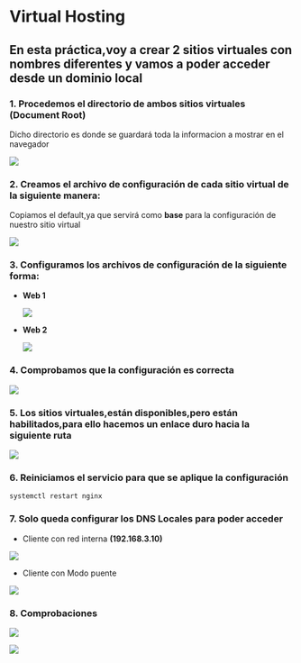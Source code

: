 # Virtual Hosting
## En esta práctica,voy a crear 2 sitios virtuales con nombres diferentes y vamos a poder acceder desde un dominio local

### 1. Procedemos el directorio de ambos sitios virtuales **(Document Root)**
   Dicho directorio es donde se guardará toda la informacion a mostrar en el navegador
   
   ![](https://github.com/jesusromero92/NGINX/blob/main/Fotos/5.2.png)
   
   
   
   
   
   
   
   
   
   
   
### 2. Creamos el archivo de configuración de cada sitio virtual de la siguiente manera:
   Copiamos el default,ya que servirá como **base** para la configuración de nuestro sitio virtual
   
   ![](https://github.com/jesusromero92/NGINX/blob/main/Fotos/5.1.png)
     
### 3. Configuramos los archivos de configuración de la siguiente forma:

   * **Web 1**
    
        ![](https://github.com/jesusromero92/NGINX/blob/main/Fotos/5.1.2.png)
         
   * **Web 2**
    
        ![](https://github.com/jesusromero92/NGINX/blob/main/Fotos/5.1.3.png)
          
### 4. Comprobamos que la configuración es correcta
 
   ![](https://github.com/jesusromero92/NGINX/blob/main/Fotos/5.6.png)
   
### 5. Los sitios virtuales,están disponibles,pero están habilitados,para ello hacemos un enlace duro hacia la siguiente ruta

   ![](https://github.com/jesusromero92/NGINX/blob/main/Fotos/5.3.png)

   
### 6. Reiniciamos el servicio para que se aplique la configuración

```systemctl restart nginx```

### 7. Solo queda configurar los DNS Locales para poder acceder

   * Cliente con red interna **(192.168.3.10)**
    
   ![](https://github.com/jesusromero92/NGINX/blob/main/Fotos/6.2-interna.png)
    
   * Cliente con Modo puente
    
   ![](https://github.com/jesusromero92/NGINX/blob/main/Fotos/5.7.png)
    
### 8. Comprobaciones

![](https://github.com/jesusromero92/NGINX/blob/main/Fotos/5.8.1.png)

![](https://github.com/jesusromero92/NGINX/blob/main/Fotos/5.8.2.png)
